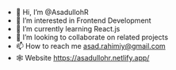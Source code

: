 - 👋 Hi, I’m @AsadullohR
- 👀 I’m interested in Frontend Development
- 🌱 I’m currently learning React.js
- 💞️ I’m looking to collaborate on related projects
- 📫 How to reach me asad.rahimiy@gmail.com
- 🕸️ Website https://asadullohr.netlify.app/
